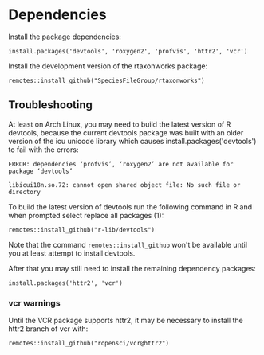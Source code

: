 # Dependencies

Install the package dependencies:

```{r eval=FALSE}
install.packages('devtools', 'roxygen2', 'profvis', 'httr2', 'vcr')
```

Install the development version of the rtaxonworks package:
```{r eval=FALSE}
remotes::install_github("SpeciesFileGroup/rtaxonworks")
```


## Troubleshooting

At least on Arch Linux, you may need to build the latest version of R devtools, because the current devtools package was built with an older version of the icu unicode library which causes install.packages('devtools') to fail with the errors:

`ERROR: dependencies ‘profvis’, ‘roxygen2’ are not available for package ‘devtools’`

 `libicui18n.so.72: cannot open shared object file: No such file or directory`

To build the latest version of devtools run the following command in R and when prompted select replace all packages (1):

```{r eval=FALSE}
remotes::install_github("r-lib/devtools")
```
Note that the command `remotes::install_github` won't be available until you at least attempt to install devtools.

After that you may still need to install the remaining dependency packages:

```{r eval=FALSE}
install.packages('httr2', 'vcr')
```

### vcr warnings
Until the VCR package supports httr2, it may be necessary to install the httr2 branch of vcr with:

```{r eval=FALSE}
remotes::install_github("ropensci/vcr@httr2")
```
